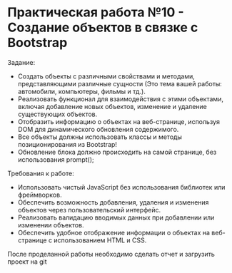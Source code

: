 # Практическая работа №10 - Создание объектов в связке с Bootstrap
Задание:

* Создать объекты с различными свойствами и методами, представляющими различные сущности (Это тема вашей работы: автомобили, компьютеры, фильмы и тд.).
* Реализовать функционал для взаимодействия с этими объектами, включая добавление новых объектов, изменение и удаление существующих объектов.
* Отобразить информацию о объектах на веб-странице, используя DOM для динамического обновления содержимого.
* Все объекты должны использовать классы и методы позиционирования из Bootstrap!
* Обновление блока должно происходить на самой странице, без использования prompt();

Требования к работе:

* Использовать чистый JavaScript без использования библиотек или фреймворков.
* Обеспечить возможность добавления, удаления и изменения объектов через пользовательский интерфейс.
* Реализовать валидацию вводимых данных при добавлении или изменении объектов.
* Обеспечить удобное отображение информации о объектах на веб-странице с использованием HTML и CSS.

После проделанной работы необходимо сделать отчет и загрузить проект на git

